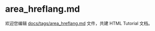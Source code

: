 area_hreflang.md
===

欢迎您编辑 <a target="__blank" href="https://github.com/jaywcjlove/html-tutorial/blob/main/docs/tags/area_hreflang.md">docs/tags/area_hreflang.md</a> 文件，共建 HTML Tutorial 文档。